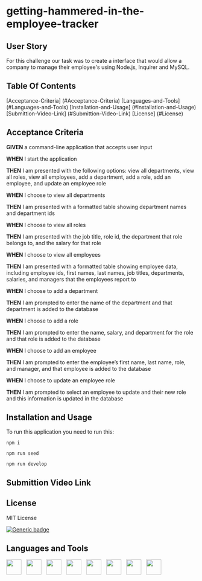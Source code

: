 # getting-hammered-in-the-employee-tracker

## User Story

For this challenge our task was to create a interface that would allow a company to manage their employee's using Node.js, Inquirer and MySQL.

## Table Of Contents

[Acceptance-Criteria] (#Acceptance-Criteria)
[Languages-and-Tools] (#Languages-and-Tools)
[Installation-and-Usage] (#Installation-and-Usage)
[Submittion-Video-Link] (#Submittion-Video-Link)
[License] (#License)

## Acceptance Criteria

**GIVEN** a command-line application that accepts user input

**WHEN** I start the application

**THEN** I am presented with the following options: view all departments, view all roles, view all employees, add a department, add a role, add an employee, and update an employee role

**WHEN** I choose to view all departments

**THEN** I am presented with a formatted table showing department names and department ids

**WHEN** I choose to view all roles

**THEN** I am presented with the job title, role id, the department that role belongs to, and the salary for that role

**WHEN** I choose to view all employees

**THEN** I am presented with a formatted table showing employee data, including employee ids, first names, last names, job titles, departments, salaries, and managers that the employees report to

**WHEN** I choose to add a department

**THEN** I am prompted to enter the name of the department and that department is added to the database

**WHEN** I choose to add a role

**THEN** I am prompted to enter the name, salary, and department for the role and that role is added to the database

**WHEN** I choose to add an employee

**THEN** I am prompted to enter the employee’s first name, last name, role, and manager, and that employee is added to the database

**WHEN** I choose to update an employee role

**THEN** I am prompted to select an employee to update and their new role and this information is updated in the database


## Installation and Usage

  To run this application you need to run this:


```
npm i

npm run seed

npm run develop 
```

## Submittion Video Link


## License

MIT License
  
  [![Generic badge](https://img.shields.io/badge/License-MIT&ensp;License-purple.svg)](https://choosealicense.com/licenses/mit-license/.)




## Languages and Tools

<img align="left" width="40px" style="padding-right:10px;" src="https://cdn.jsdelivr.net/gh/devicons/devicon/icons/express/express-original.svg">
<img align="left" width="40px" style="padding-right:10px;" src="https://cdn.jsdelivr.net/gh/devicons/devicon/icons/mysql/mysql-plain-wordmark.svg">
<img align="left" width="40px" style="padding-right:10px;" src="https://cdn.jsdelivr.net/gh/devicons/devicon/icons/npm/npm-original-wordmark.svg">
<img align="left" width="40px" style="padding-right:10px;" src="https://cdn.jsdelivr.net/gh/devicons/devicon/icons/javascript/javascript-plain.svg">
<img align="left" width="40px" style="padding-right:10px;" src="https://cdn.jsdelivr.net/gh/devicons/devicon/icons/bash/bash-original.svg">
<img align="left" width="40px" style="padding-right:10px;" src="https://cdn.jsdelivr.net/gh/devicons/devicon/icons/github/github-original.svg">
<img align="left" width="40px" style="padding-right:10px;" src="https://cdn.jsdelivr.net/gh/devicons/devicon/icons/nodejs/nodejs-original-wordmark.svg">
<img align="left" width="40px" style="padding-right:10px;" src="https://cdn.jsdelivr.net/gh/devicons/devicon/icons/visualstudio/visualstudio-plain.svg">







